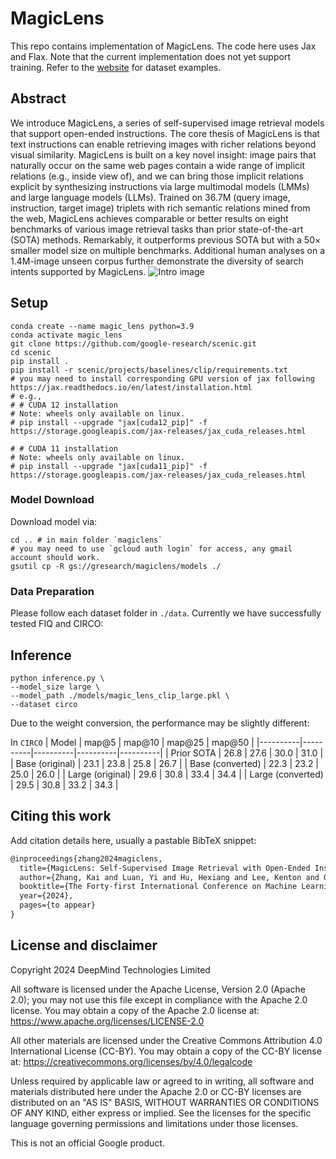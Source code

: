 # MagicLens

This repo contains implementation of MagicLens. The code here uses Jax and Flax.
Note that the current implementation does not yet support training.
Refer to the [website](https://open-vision-language.github.io/MagicLens/) for dataset examples.

## Abstract

We introduce MagicLens, a series of self-supervised image retrieval models that support
open-ended instructions. The core thesis of MagicLens is that text
instructions can enable retrieving images with
richer relations beyond visual similarity. MagicLens is built on a
key novel insight: image pairs that naturally occur
on the same web pages contain a wide range of implicit relations (e.g., inside view of), and we
can bring those implicit relations explicit by synthesizing instructions via large multimodal models (LMMs) and large language models (LLMs).
Trained on 36.7M (query image, instruction, target image) triplets with rich semantic relations
mined from the web, MagicLens achieves comparable or better results on eight benchmarks of
various image retrieval tasks than prior state-of-the-art (SOTA) methods. Remarkably, it outperforms previous SOTA but with a 50× smaller
model size on multiple benchmarks. Additional
human analyses on a 1.4M-image unseen corpus
further demonstrate the diversity of search intents
supported by MagicLens.
![Intro image](https://open-vision-language.github.io/MagicLens/static/images/magiclens_overview.png)

## Setup
```
conda create --name magic_lens python=3.9
conda activate magic_lens
git clone https://github.com/google-research/scenic.git
cd scenic
pip install .
pip install -r scenic/projects/baselines/clip/requirements.txt
# you may need to install corresponding GPU version of jax following https://jax.readthedocs.io/en/latest/installation.html
# e.g.,
# # CUDA 12 installation
# Note: wheels only available on linux.
# pip install --upgrade "jax[cuda12_pip]" -f https://storage.googleapis.com/jax-releases/jax_cuda_releases.html

# # CUDA 11 installation
# Note: wheels only available on linux.
# pip install --upgrade "jax[cuda11_pip]" -f https://storage.googleapis.com/jax-releases/jax_cuda_releases.html
```

### Model Download
Download model via:
```
cd .. # in main folder `magiclens`
# you may need to use `gcloud auth login` for access, any gmail account should work.
gsutil cp -R gs://gresearch/magiclens/models ./
```

### Data Preparation
Please follow each dataset folder in `./data`. Currently we have successfully tested FIQ and CIRCO:

## Inference
```
python inference.py \
--model_size large \
--model_path ./models/magic_lens_clip_large.pkl \
--dataset circo

```

Due to the weight conversion, the performance may be slightly different:

In `CIRCO`
| Model | map@5 | map@10 | map@25 | map@50 |
|----------|----------|----------|----------|----------|
| Prior SOTA | 26.8 | 27.6 | 30.0 | 31.0 |
| Base (original) | 23.1 | 23.8 | 25.8 | 26.7 |
| Base (converted) | 22.3 | 23.2 | 25.0 | 26.0 |
| Large (original) | 29.6 | 30.8 | 33.4 | 34.4 |
| Large (converted) | 29.5 | 30.8 | 33.2 | 34.3 |

## Citing this work

Add citation details here, usually a pastable BibTeX snippet:

```latex
@inproceedings{zhang2024magiclens,
  title={MagicLens: Self-Supervised Image Retrieval with Open-Ended Instructions},
  author={Zhang, Kai and Luan, Yi and Hu, Hexiang and Lee, Kenton and Qiao, Siyuan and Chen, Wenhu and Su, Yu and Chang, Ming-Wei},
  booktitle={The Forty-first International Conference on Machine Learning (ICML)},
  year={2024},
  pages={to appear}
}
```

## License and disclaimer

Copyright 2024 DeepMind Technologies Limited

All software is licensed under the Apache License, Version 2.0 (Apache 2.0);
you may not use this file except in compliance with the Apache 2.0 license.
You may obtain a copy of the Apache 2.0 license at:
https://www.apache.org/licenses/LICENSE-2.0

All other materials are licensed under the Creative Commons Attribution 4.0
International License (CC-BY). You may obtain a copy of the CC-BY license at:
https://creativecommons.org/licenses/by/4.0/legalcode

Unless required by applicable law or agreed to in writing, all software and
materials distributed here under the Apache 2.0 or CC-BY licenses are
distributed on an "AS IS" BASIS, WITHOUT WARRANTIES OR CONDITIONS OF ANY KIND,
either express or implied. See the licenses for the specific language governing
permissions and limitations under those licenses.

This is not an official Google product.

